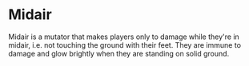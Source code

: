 Midair
======

Midair is a mutator that makes players only to damage while they're in midair, i.e. not touching the ground with their feet. They are immune to damage and glow brightly when they are standing on solid ground.